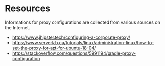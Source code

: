 # Resources

Informations for proxy configurations are collected from various sources on the Internet. 

- https://www.jhipster.tech/configuring-a-corporate-proxy/
- https://www.serverlab.ca/tutorials/linux/administration-linux/how-to-set-the-proxy-for-apt-for-ubuntu-18-04/
- https://stackoverflow.com/questions/5991194/gradle-proxy-configuration